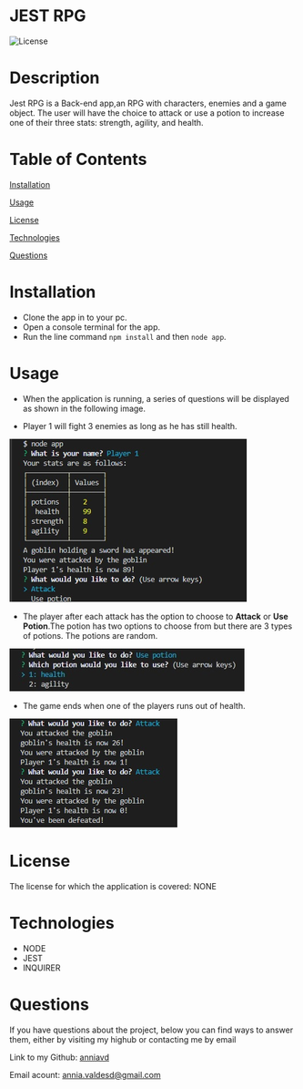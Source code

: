 # JEST RPG


![License](https://img.shields.io/badge/License-NONE-grenn.svg)
  

# Description

Jest RPG is a Back-end app,an RPG with characters, enemies and a game object. The user will have the choice to attack or use a potion to increase one of their three stats: strength, agility, and health. 
  

# Table of Contents

[Installation](#Installation)

[Usage](#Usage)

[License](#License)

[Technologies](#Technologies)

[Questions](#Questions)


  
# Installation 
 - Clone the app in to your pc.
- Open a console terminal for the app.
- Run the line command `npm install` and then `node app`.



# Usage 
- When the application is running, a series of questions will be displayed as shown in the following image.

 - Player 1 will fight 3 enemies as long as he has still health.

 ![first question](/images/first-part.jpg)


  - The player after each attack has the option to choose to **Attack** or **Use Potion**.The potion has two options to choose from but there are 3 types of potions. The potions are random.

  
  ![select use potion](/images/use-potion.jpg)


  - The game ends when one of the players runs out of health.


  ![end the game](/images/end-game.jpg)

 

# License
The license for which the application is covered:
NONE 

# Technologies 
 - NODE
 - JEST
 - INQUIRER



# Questions

  If you have questions about the project, below you can find ways to answer them, either by visiting my highub or contacting me by email
  
  Link to my Github: [anniavd](https://github.com/anniavd)

  
  Email acount: [annia.valdesd@gmail.com](mailto:annia.valdesd@gmail.com)
    
